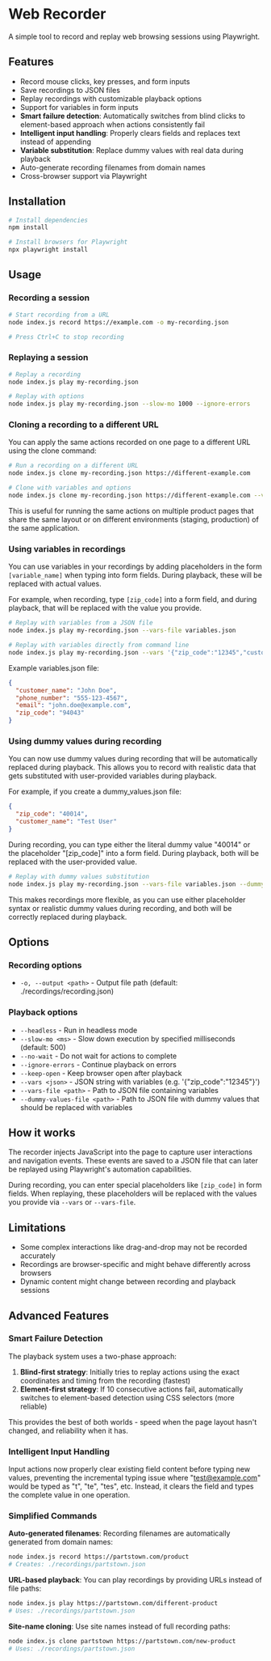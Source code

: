 # Web Recorder

A simple tool to record and replay web browsing sessions using Playwright.

## Features

- Record mouse clicks, key presses, and form inputs
- Save recordings to JSON files
- Replay recordings with customizable playback options
- Support for variables in form inputs
- **Smart failure detection**: Automatically switches from blind clicks to element-based approach when actions consistently fail
- **Intelligent input handling**: Properly clears fields and replaces text instead of appending
- **Variable substitution**: Replace dummy values with real data during playback
- Auto-generate recording filenames from domain names
- Cross-browser support via Playwright

## Installation

```bash
# Install dependencies
npm install

# Install browsers for Playwright
npx playwright install
```

## Usage

### Recording a session

```bash
# Start recording from a URL
node index.js record https://example.com -o my-recording.json

# Press Ctrl+C to stop recording
```

### Replaying a session

```bash
# Replay a recording
node index.js play my-recording.json

# Replay with options
node index.js play my-recording.json --slow-mo 1000 --ignore-errors
```

### Cloning a recording to a different URL

You can apply the same actions recorded on one page to a different URL using the clone command:

```bash
# Run a recording on a different URL
node index.js clone my-recording.json https://different-example.com

# Clone with variables and options
node index.js clone my-recording.json https://different-example.com --vars-file variables.json --slow-mo 0
```

This is useful for running the same actions on multiple product pages that share the same layout or on different environments (staging, production) of the same application.

### Using variables in recordings

You can use variables in your recordings by adding placeholders in the form `[variable_name]` when typing into form fields. During playback, these will be replaced with actual values.

For example, when recording, type `[zip_code]` into a form field, and during playback, that will be replaced with the value you provide.

```bash
# Replay with variables from a JSON file
node index.js play my-recording.json --vars-file variables.json

# Replay with variables directly from command line
node index.js play my-recording.json --vars '{"zip_code":"12345","customer_name":"John Doe"}'
```

Example variables.json file:
```json
{
  "customer_name": "John Doe",
  "phone_number": "555-123-4567",
  "email": "john.doe@example.com",
  "zip_code": "94043"
}
```

### Using dummy values during recording

You can now use dummy values during recording that will be automatically replaced during playback. This allows you to record with realistic data that gets substituted with user-provided variables during playback.

For example, if you create a dummy_values.json file:
```json
{
  "zip_code": "40014",
  "customer_name": "Test User"
}
```

During recording, you can type either the literal dummy value "40014" or the placeholder "[zip_code]" into a form field. During playback, both will be replaced with the user-provided value.

```bash
# Replay with dummy values substitution
node index.js play my-recording.json --vars-file variables.json --dummy-values-file dummy_values.json
```

This makes recordings more flexible, as you can use either placeholder syntax or realistic dummy values during recording, and both will be correctly replaced during playback.

## Options

### Recording options

- `-o, --output <path>` - Output file path (default: ./recordings/recording.json)

### Playback options

- `--headless` - Run in headless mode
- `--slow-mo <ms>` - Slow down execution by specified milliseconds (default: 500)
- `--no-wait` - Do not wait for actions to complete
- `--ignore-errors` - Continue playback on errors
- `--keep-open` - Keep browser open after playback
- `--vars <json>` - JSON string with variables (e.g. '{"zip_code":"12345"}')
- `--vars-file <path>` - Path to JSON file containing variables
- `--dummy-values-file <path>` - Path to JSON file with dummy values that should be replaced with variables

## How it works

The recorder injects JavaScript into the page to capture user interactions and navigation events. These events are saved to a JSON file that can later be replayed using Playwright's automation capabilities.

During recording, you can enter special placeholders like `[zip_code]` in form fields. When replaying, these placeholders will be replaced with the values you provide via `--vars` or `--vars-file`.

## Limitations

- Some complex interactions like drag-and-drop may not be recorded accurately
- Recordings are browser-specific and might behave differently across browsers
- Dynamic content might change between recording and playback sessions

## Advanced Features

### Smart Failure Detection

The playback system uses a two-phase approach:

1. **Blind-first strategy**: Initially tries to replay actions using the exact coordinates and timing from the recording (fastest)
2. **Element-first strategy**: If 10 consecutive actions fail, automatically switches to element-based detection using CSS selectors (more reliable)

This provides the best of both worlds - speed when the page layout hasn't changed, and reliability when it has.

### Intelligent Input Handling

Input actions now properly clear existing field content before typing new values, preventing the incremental typing issue where \"test@example.com\" would be typed as \"t\", \"te\", \"tes\", etc. Instead, it clears the field and types the complete value in one operation.

### Simplified Commands

**Auto-generated filenames**: Recording filenames are automatically generated from domain names:
```bash
node index.js record https://partstown.com/product
# Creates: ./recordings/partstown.json
```

**URL-based playback**: You can play recordings by providing URLs instead of file paths:
```bash
node index.js play https://partstown.com/different-product
# Uses: ./recordings/partstown.json
```

**Site-name cloning**: Use site names instead of full recording paths:
```bash
node index.js clone partstown https://partstown.com/new-product
# Uses: ./recordings/partstown.json
```